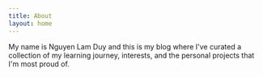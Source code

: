 ```yaml
---
title: About
layout: home
---
```


My name is Nguyen Lam Duy and this is my blog where I've curated a collection of my learning journey, interests, and the personal projects that I'm most proud of.